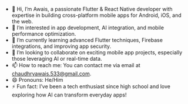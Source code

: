 - 👋 Hi, I’m Awais, a passionate Flutter & React Native developer with expertise in building cross-platform mobile apps for Android, iOS, and the web.
- 👀 I’m interested in app development, AI integration, and mobile performance optimization.
- 🌱 I’m currently learning advanced Flutter techniques, Firebase integrations, and improving app security.
- 💞️ I’m looking to collaborate on exciting mobile app projects, especially those leveraging AI or real-time data.
- 📫 How to reach me: You can contact me via email at chaudhryawais.533@gmail.com.
- 😄 Pronouns: He/Him
- ⚡ Fun fact: I’ve been a tech enthusiast since high school and love exploring how AI can transform everyday apps!
